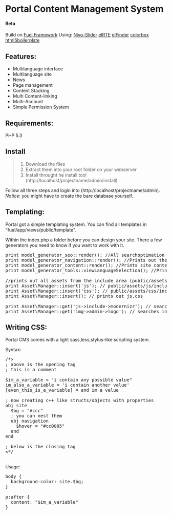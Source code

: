 Portal Content Management System
====================
#### Beta

Build on [Fuel Framework](https://github.com/fuel/fuel)
Using:
[Nivo-Slider](https://github.com/gilbitron/Nivo-Slider)
[elRTE](https://github.com/Studio-42/elRTE)
[elFinder](https://github.com/Studio-42/elFinder)
[colorbox](https://github.com/jackmoore/colorbox)
[html5boilerplate](https://github.com/h5bp/html5-boilerplate)

Features:
---------------------
* Multilanguage interface
* Multilanguage site
* News
* Page management
* Content Stacking
* Multi Content-linking
* Multi-Account
* Simple Permission System

Requirements:
---------------------
PHP 5.3

Install
---------------------
> 1. Download the files
> 2. Extract them into your root folder on your webserver
> 3. Install throught he install tool (http://localhost/projectname/admin/install)

Follow all three steps and login into (http://localhost/projectname/admin).
*Notice*: you might have to create the bare database yourself.

Templating:
---------------------
Portal got a simple templating system. You can find all templates in "fuel/app/views/public/template".

Within the index.php a folder before you can design your site.
There a few generators you need to know if you want to work with it.

<pre>
print model_generator_seo::render(); //All searchoptimation will be given out
print model_generator_navigation::render(); //Prints out the navigation
print model_generator_content::render(); //Prints site contents out
print model_generator_tools::viewLanguageSelection(); //Prints a list of language versions out

//prints out all assets from the include area (public/assets/)
print Asset\Manager::insert('js'); // public/assets/js/include
print Asset\Manager::insert('css'); // public/assets/css/include
print Asset\Manager::insert(); // prints out js,css

print Asset\Manager::get('js->include->modernizr'); // searches in include path after %modernizr% and prints it out
print Asset\Manager::get('img->admin->logo'); // searches in the img path after the portal logo and prints it out
</pre>

Writing CSS:
---------------------
Portal CMS comes with a light sass,less,stylus-like scripting system.

Syntax:
<pre>
/*>
; above is the opening tag
; this is a comment

$im_a_variable = "i contain any possible value"
im_also_a_variable = 'i contain another value'
[even_this_is_a_variable] = and im a value

; now creating c++ like structs/objects with properties
obj site
  $bg = "#ccc"
  ; you can nest them
  obj navigation
    $hover = "#cc0005"
  end
end

; below is the closing tag
<*/

</pre>

Usage:
<pre>
body {
  background-color: site.$bg;
}

p:after {
  content: "$im_a_variable"
}
</pre>